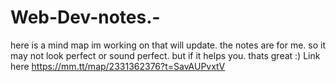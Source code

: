 # Web-Dev-notes.-
here is a mind map im working on that will update. the notes are for me. so it may not look perfect or sound perfect. but if it helps you. thats great :) Link here https://mm.tt/map/2331362376?t=SavAUPvxtV
